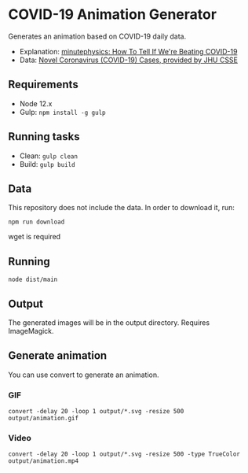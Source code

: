 # COVID-19 Animation Generator

Generates an animation based on COVID-19 daily data.

- Explanation: [minutephysics: How To Tell If We're Beating COVID-19](https://www.youtube.com/watch?v=54XLXg4fYsc)
- Data: [Novel Coronavirus (COVID-19) Cases, provided by JHU CSSE](https://github.com/CSSEGISandData/COVID-19)

## Requirements

- Node 12.x
- Gulp: ```npm install -g gulp```

## Running tasks

- Clean: ```gulp clean```
- Build: ```gulp build```

## Data

This repository does not include the data. In order to download it, run:

```
npm run download
```

wget is required

## Running

```node dist/main```

## Output

The generated images will be in the output directory. Requires ImageMagick.

## Generate animation

You can use convert to generate an animation.

### GIF

```
convert -delay 20 -loop 1 output/*.svg -resize 500 output/animation.gif
```

### Video

```
convert -delay 20 -loop 1 output/*.svg -resize 500 -type TrueColor output/animation.mp4
```



